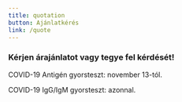 ```yaml
---
title: quotation
button: Ajánlatkérés
link: /quote
---
```

### Kérjen árajánlatot vagy tegye fel kérdését!

COVID-19 Antigén gyorsteszt: november 13-tól.

COVID-19 IgG/IgM gyorsteszt: azonnal.
